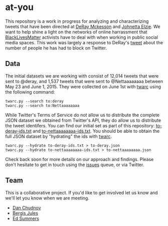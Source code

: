 at-you
======

This repository is a work in progress for analyzing and characterizing tweets
that have been directed at [DeRay Mckesson](https://twitter.com/deray) and 
[Johnetta Elzie](https://twitter.com/Nettaaaaaaaa). We want to help shine a 
light on the networks of online harrassment that 
[BlackLivesMatter](https://en.wikipedia.org/wiki/Black_Lives_Matter) activists 
have to deal with when working in public social media spaces. This 
work was largely a response to DeRay's 
[tweet](https://twitter.com/deray/status/604782399906418688)
about the number of people he has had to block on Twitter.

## Data

The initial datasets we are working with consist of 12,014 tweets that were 
sent to @deray, and 1,537 tweets that were sent to @Nettaaaaaaaa between May 
23 and June 1, 2015. They were collected on June 1st with
[twarc](http://github.com/edsu/twarc) using the following command:

    twarc.py --search to:deray
    twarc.py --search to:Nettaaaaaaaa

While Twitter's Terms of Service do not allow us to distribute the complete 
JSON dataset we obtained from Twitter's API, they do allow us to distribute the
tweet identifers. You can find our initial set as part of this repository:
[to-deray-ids.txt](https://github.com/edsu/to-deray/blob/master/to-deray-ids.txt) and [to-nettaaaaaaaa-ids.txt](https://github.com/edsu/at-you/blob/master/to-nettaaaaaaaa-ids.txt).
You should be able to obtain the full JSON dataset by "hydrating" 
the ids with [twarc](http://github.com/edsu/twarc).

    twarc.py --hydrate to-deray-ids.txt > to-deray.json
    twarc.py --hydrate to-nettaaaaaaaa-ids.txt > to-nettaaaaaaaa.json

Check back soon for more details on our approach and findings. Please don't 
hesitate to get in touch using the 
[issues](https://github.com/edsu/to-deray/issues) queue, or via Twitter.

## Team

This is a collaborative project. If you'd like to get involved let us know and
we'll let you know when we are meeting.

* [Dan Chudnov](https://twitter.com/dchud)
* [Bergis Jules](https://twitter.com/bergisjules)
* [Ed Summers](https://twitter.com/edsu)
